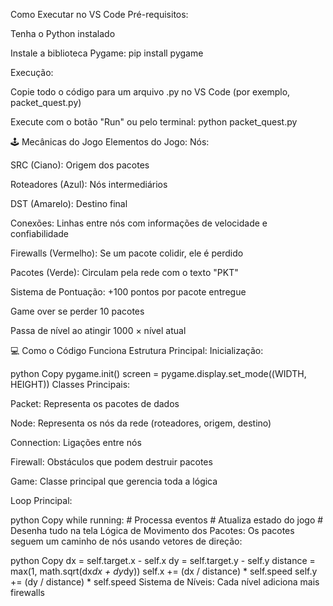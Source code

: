 Como Executar no VS Code
Pré-requisitos:

Tenha o Python instalado

Instale a biblioteca Pygame: pip install pygame

Execução:

Copie todo o código para um arquivo .py no VS Code (por exemplo, packet_quest.py)

Execute com o botão "Run" ou pelo terminal: python packet_quest.py

🕹️ Mecânicas do Jogo
Elementos do Jogo:
Nós:

SRC (Ciano): Origem dos pacotes

Roteadores (Azul): Nós intermediários

DST (Amarelo): Destino final

Conexões: Linhas entre nós com informações de velocidade e confiabilidade

Firewalls (Vermelho): Se um pacote colidir, ele é perdido

Pacotes (Verde): Circulam pela rede com o texto "PKT"

Sistema de Pontuação:
+100 pontos por pacote entregue

Game over se perder 10 pacotes

Passa de nível ao atingir 1000 × nível atual

💻 Como o Código Funciona
Estrutura Principal:
Inicialização:

python
Copy
pygame.init()
screen = pygame.display.set_mode((WIDTH, HEIGHT))
Classes Principais:

Packet: Representa os pacotes de dados

Node: Representa os nós da rede (roteadores, origem, destino)

Connection: Ligações entre nós

Firewall: Obstáculos que podem destruir pacotes

Game: Classe principal que gerencia toda a lógica

Loop Principal:

python
Copy
while running:
    # Processa eventos
    # Atualiza estado do jogo
    # Desenha tudo na tela
Lógica de Movimento dos Pacotes:
Os pacotes seguem um caminho de nós usando vetores de direção:

python
Copy
dx = self.target.x - self.x
dy = self.target.y - self.y
distance = max(1, math.sqrt(dx*dx + dy*dy))
self.x += (dx / distance) * self.speed
self.y += (dy / distance) * self.speed
Sistema de Níveis:
Cada nível adiciona mais firewalls
